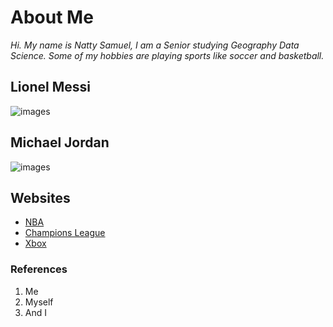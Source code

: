 # About Me 
_Hi. My name is Natty Samuel, I am a Senior studying Geography Data Science. Some of my hobbies are playing sports like soccer and basketball._


## **Lionel Messi**
![images](https://static01.nyt.com/images/2020/09/25/sports/25soccer-nationalWEB1/merlin_177451008_91c7b66d-3c8a-4963-896e-54280f374b6d-superJumbo.jpg?quality=75&auto=webp)

## **Michael Jordan**
![images](https://preview.redd.it/l3wxldbv5rq21.jpg?width=1080&crop=smart&auto=webp&s=898447c08629e67b59ad8fa3fa03524a4aac2ceb)

## Websites
- [NBA](https://www.nba.com/)
- [Champions League](https://www.uefa.com/uefachampionsleague/)
- [Xbox](https://www.xbox.com/en-US)

### References
1. Me
2. Myself
3. And I